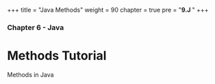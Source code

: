 +++
title = "Java Methods"
weight = 90
chapter = true
pre = "<b>9.J </b>"
+++

### Chapter 6 - Java

# Methods Tutorial

Methods in Java
